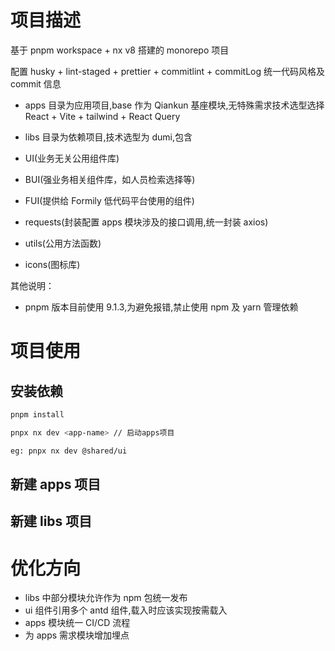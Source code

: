 # 项目描述

基于 pnpm workspace + nx v8 搭建的 monorepo 项目

配置 husky + lint-staged + prettier + commitlint + commitLog 统一代码风格及 commit 信息

- apps 目录为应用项目,base 作为 Qiankun 基座模块,无特殊需求技术选型选择 React + Vite + tailwind + React Query

- libs 目录为依赖项目,技术选型为 dumi,包含

- UI(业务无关公用组件库)

- BUI(强业务相关组件库，如人员检索选择等)

- FUI(提供给 Formily 低代码平台使用的组件)

- requests(封装配置 apps 模块涉及的接口调用,统一封装 axios)

- utils(公用方法函数)

- icons(图标库)

其他说明：

- pnpm 版本目前使用 9.1.3,为避免报错,禁止使用 npm 及 yarn 管理依赖

# 项目使用

## 安装依赖

```bash
pnpm install

pnpx nx dev <app-name> // 启动apps项目

eg: pnpx nx dev @shared/ui


```

## 新建 apps 项目

## 新建 libs 项目

# 优化方向

- libs 中部分模块允许作为 npm 包统一发布
- ui 组件引用多个 antd 组件,载入时应该实现按需载入
- apps 模块统一 CI/CD 流程
- 为 apps 需求模块增加埋点
